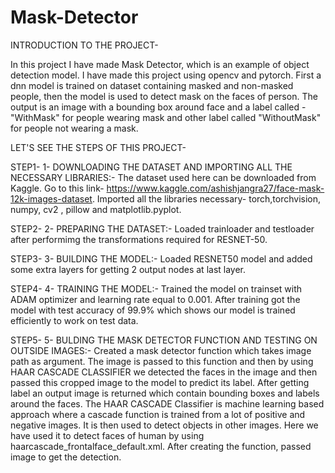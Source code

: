 # Mask-Detector
INTRODUCTION TO THE PROJECT-

In this project I have made Mask Detector, which is an example of object detection model. I have made this project using opencv and pytorch. First a dnn model is trained on dataset containing masked and non-masked people, then the model is used to detect mask on the faces of person. The output is an image with a bounding box around face and a label called - "WithMask" for people wearing mask and other label called "WithoutMask" for people not wearing a mask.

LET'S SEE THE STEPS OF THIS PROJECT-

STEP1- 1- DOWNLOADING THE DATASET AND IMPORTING ALL THE NECESSARY LIBRARIES:- The dataset used here can be downloaded from Kaggle. Go to this link- https://www.kaggle.com/ashishjangra27/face-mask-12k-images-dataset. Imported all the libraries necessary- torch,torchvision, numpy, cv2 , pillow and matplotlib.pyplot.

STEP2- 2- PREPARING THE DATASET:- Loaded trainloader and testloader after performimg the transformations required for RESNET-50.

STEP3- 3- BUILDING THE MODEL:- Loaded RESNET50 model and added some extra layers for getting 2 output nodes at last layer.

STEP4- 4- TRAINING THE MODEL:- Trained the model on trainset with ADAM optimizer and learning rate equal to 0.001. After training got the model with test accuracy of 99.9% which shows our model is trained efficiently to work on test data.

STEP5- 5- BULDING THE MASK DETECTOR FUNCTION AND TESTING ON OUTSIDE IMAGES:- Created a mask detector function which takes image path as argument. The image is passed to this function and then by using HAAR CASCADE CLASSIFIER we detected the faces in the image and then passed this cropped image to the model to predict its label. After getting label an output image is returned which contain bounding boxes and labels around the faces. The HAAR CASCADE Classifier is machine learning based approach where a cascade function is trained from a lot of positive and negative images. It is then used to detect objects in other images. Here we have used it to detect faces of human by using haarcascade_frontalface_default.xml. After creating the function, passed image to get the detection.
